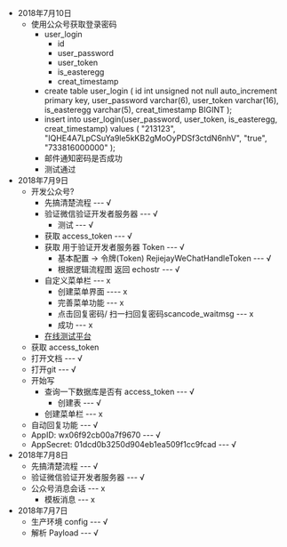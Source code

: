 - 2018年7月10日
    - 使用公众号获取登录密码
        - user_login
            - id
            - user_password
            - user_token
            - is_easteregg
            - creat_timestamp
        - create table user_login
        (
            id int unsigned not null auto_increment primary key,
            user_password varchar(6),
            user_token varchar(16),
            is_easteregg varchar(5),
            creat_timestamp BIGINT
        );
        - insert into user_login(user_password, user_token, is_easteregg, creat_timestamp) 
        values 
        (
            "213123", "IQHE4A7LpCSuYa9le5kKB2gMoOyPDSf3ctdN6nhV", "true", "733816000000"
        );
        - 邮件通知密码是否成功
        - 测试通过
- 2018年7月9日
    - 开发公众号?
        - 先搞清楚流程 --- √
        - 验证微信验证开发者服务器 --- √
            - 测试 --- √
        - 获取 access_token --- √
        - 获取 用于验证开发者服务器 Token --- √
            - 基本配置 -> 令牌(Token) RejiejayWeChatHandleToken --- √
            - 根据逻辑流程图 返回 echostr --- √
        - 自定义菜单栏 --- x
            - 创建菜单界面 ---- x
            - 完善菜单功能 --- x
            - 点击回复密码/ 扫一扫回复密码scancode_waitmsg --- x
            - 成功 --- x
        - [在线测试平台](https://mp.weixin.qq.com/debug/)
    - 获取 access_token
    - 打开文档 --- √
    - 打开git --- √
    - 开始写
        - 查询一下数据库是否有 access_token --- √
            - 创建表 --- √
        - 创建菜单栏 --- x
    - 自动回复功能 --- √
    - AppID: wx06f92cb00a7f9670 --- √
    - AppSecret: 01dcd0b3250d904eb1ea509f1cc9fcad --- √
- 2018年7月8日
    - 先搞清楚流程 --- √
    - 验证微信验证开发者服务器 --- √
    - 公众号消息会话 --- x
        - 模板消息 --- x
- 2018年7月7日
    - 生产环境 config --- √
    - 解析 Payload --- √

